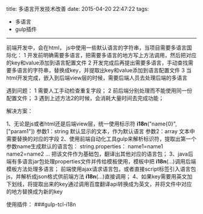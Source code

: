 title: 多语言开发技术改善
date: 2015-04-20 22:47:22
tags:
- 多语言
- gulp插件
---
前端开发中，会在html， js中使用一些默认语言的字符串，当项目需要多语言国际化：
1 开发前明确需要多语言，把需要多语言的地方写上方法调用，然后把对应的key和value添加到语言配置文件
2 开发完成后再提出需要多语言，手动查找需要多语言的字符串，替换成key，并提取出key和value添加到语言配置文件
3 当html开发完成，嵌入到后端view层的时候，需要后端人员去处理后端的多语言

遇到问题：
1 需要人工手动检查重复字段；
2 前后端分别处理而不能使用同一份配置文件；
3 遇到上述方法2的时候，会消耗大量时间去完成功能；


解决方案：
<!-- more -->
1、无论是js或者html还是后端view层，统一使用标示符 __i18n__("name{0}",["param1"])
     参数1：string 默认显示的文本，作为默认语言
     参数2：array 文本中需要替换的对应的字段
2、使用前端自动化工具gulp来解析标识符，提取出第一个参数name生成默认的语言包：
     string.properties：
          name1=name1
          name2=name2
          ...
     把该文件作为基础包，翻译出其他对应的语言包；
3、java后端有多语言jar包处理properties文件并传给模板使用，模板中把 __i18n__(...)调用后端模板方法处理多语言；
      前端使用ajax请求语言包，或者直接script标签引入语言包js，并解析成json格式供前端方法 __i18n__(...)直接调用；
4、如果key需要用英文加下划线，将提取出来的key通过调用百度翻译api转换成为英文，并将文件中对应的地方替换成为新的key

使用插件：
###gulp-tcl-i18n


